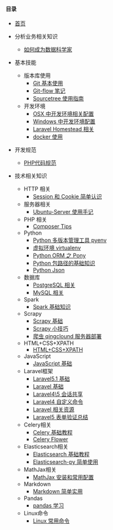 #### 目录

- [首页](readme.md)

- 分析业务相关知识
    - [如何成为数据科学家](how-to-be-a-data-scientist.md)

- 基本技能
    - 版本库使用
        - [Git 基本使用](git-notes.md)
        - [Git-flow 笔记](git-flow-notes.md)
        - [Sourcetree 使用指南](sourcetree.md)
    - 开发环境
        - [OSX 中开发环境相关配置](dev/developing-with-osx.md)
        - [Windows 中开发环境配置](dev/developing-with-windows.md)
        - [Laravel Homestead 相关](homestead.md)
        - [docker 使用](docker-mdap.md)

- 开发规范
    - [PHP代码规范](php-standard-recommendation.md)

- 技术相关知识
    - HTTP 相关
        - [Session 和 Cookie 简单认识](session-cookie-notes.md)
    - 服务器相关
        - [Ubuntu-Server 使用手记](server/server-tips.md)
    - PHP 相关
        - [Composer Tips](php/composer-tips.md)
    - Python
        - [Python 多版本管理工具 pyenv](pyenv-notes.md)
        - [虚拟环境 virtualenv](virtualenv-notes.md)
        - [Python ORM 之 Pony](pony-notes.md)
        - [Python 包路径的基础知识](python-import-notes.md)
        - [Python Json](python_json.md)
    - 数据库
        - [PostgreSQL 相关](database/postgres.md)
        - [MySQL 相关](database/mysql.md)
    - Spark
        - [Spark 基础知识](spark/spark.md)
    - Scrapy
        - [Scrapy 基础](scrapy-notes.md)
        - [Scrapy 小技巧](scrapy-tips.md)
        - [爬虫 qingclound 服务器部署](estate-crawler-server-notes.md)
    - HTML+CSS+XPATH
        - [HTML+CSS+XPATH](html-css-xpath-notes.md)
    - JavaScript
        - [JavaScript 基础](javascript-notes.md)
    - Laravel框架
        - [Laravel5.1 基础](laravel/laravel5.1-notes.md)
        - [Laravel 基础](laravel/laravel-notes.md)
        - [Laravel4\5 会话共享](laravel/lv4-lv5-session-share.md)
        - [Laravel4 自定义命令](laravel/laravel-command.md)
        - [Laravel 相关资源](laravel/laravel-resources.md)
        - [Laravel5 表单验证总结](laravel/laravel-form-validation.md)
    - Celery相关
        - [Celery 基础教程](celery.md)
        - [Celery Flower](celery-flower.md)
    - Elasticsearch相关
        - [Elasticsearch 基础教程](elasticsearch-install-notes.md)
        - [Elasticsearch-py 简单使用](elasticsearch-py-notes.md)
    - MathJax相关
        - [MathJax 安装和常用配置](mathjax-configuration-notes.md)
    - Markdown
        - [Markdown 简单实用](markdown.md)
    - Pandas
        - [pandas 学习](learn-pandas-note.md)
    - Linux命令
        - [Linux 常用命令](linux-command.md)
